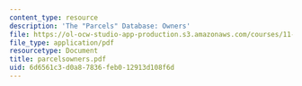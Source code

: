 ```yaml
---
content_type: resource
description: 'The "Parcels" Database: Owners'
file: https://ol-ocw-studio-app-production.s3.amazonaws.com/courses/11-521-spatial-database-management-and-advanced-geographic-information-systems-spring-2003/6d6561c3d0a87836feb012913d108f6d_parcelsowners.pdf
file_type: application/pdf
resourcetype: Document
title: parcelsowners.pdf
uid: 6d6561c3-d0a8-7836-feb0-12913d108f6d
---
```

